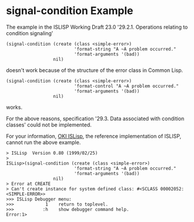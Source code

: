 # signal-condition Example

The example in the ISLISP Working Draft 23.0 '29.2.1. Operations relating to condition signaling'
```
(signal-condition (create (class <simple-error>)
                          'format-string "A ~A problem occurred."
                          'format-arguments '(bad))
                  nil)
```
doesn't work because of the structure of the error class in Common Lisp.

```
(signal-condition (create (class <simple-error>)
                          'format-control "A ~A problem occurred."
                          'format-arguments '(bad))
                  nil)
```
works.

For the above reasons, specification '29.3. Data associated with condition classes' could not be implemented.

For your information, [OKI ISLisp](http://www.islisp.org/OKIISLisp.html), the reference implementation of ISLISP, cannot run the above example.
```
> ISLisp  Version 0.80 (1999/02/25)
>
ISLisp>(signal-condition (create (class <simple-error>)
                          'format-string "A ~A problem occurred."
                          'format-arguments '(bad))
                  nil)
> Error at CREATE
> Can't create instance for system defined class: #<SCLASS 00002052: <SIMPLE-ERROR>>
>>> ISLisp Debugger menu:
>>>            1    return to toplevel.
>>>           :h    show debugger command help.
Error:1>
```
